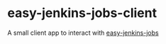 easy-jenkins-jobs-client
========================

A small client app to interact with [easy-jenkins-jobs](https://github/ingshtrom/easy-jenkins-jobs)
